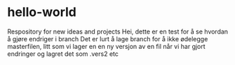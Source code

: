 # hello-world
Respository for new ideas and projects
Hei, dette er en test for å se hvordan å gjøre endriger i branch
Det er lurt å lage branch for å ikke ødelegge masterfilen, litt som vi lager en en ny versjon av en fil når vi har gjort endringer og lagret det som .vers2 etc
